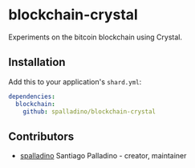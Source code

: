# blockchain-crystal

Experiments on the bitcoin blockchain using Crystal.

## Installation

Add this to your application's `shard.yml`:

```yaml
dependencies:
  blockchain:
    github: spalladino/blockchain-crystal
```

## Contributors

- [spalladino](https://github.com/spalladino) Santiago Palladino - creator, maintainer
